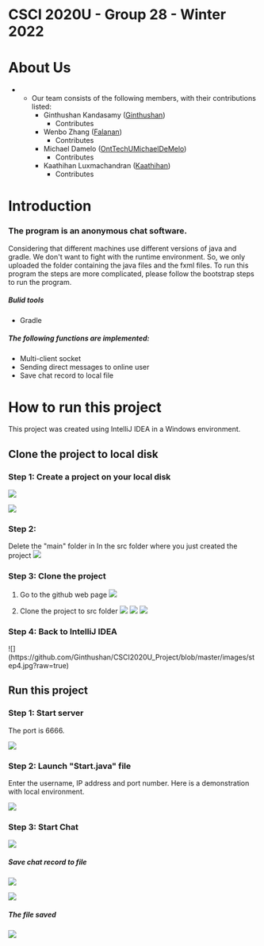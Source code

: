 # CSCI 2020U - Group 28 - Winter 2022



# About Us

- - Our team consists of the following members, with their contributions listed:
    - Ginthushan Kandasamy ([Ginthushan](https://github.com/Ginthushan))
      - Contributes
    - Wenbo Zhang ([Falanan](https://github.com/Falanan))
      - Contributes
    - Michael Damelo ([OntTechUMichaelDeMelo](https://github.com/OntTechUMichaelDeMelo))
      - Contributes
    - Kaathihan Luxmachandran ([Kaathihan](https://github.com/Kaathihan))
      - Contributes

# Introduction

<h3>The program is an anonymous chat software.</h3>

Considering that different machines use different versions of java and gradle. We don't want to fight with the runtime environment. So, we only uploaded the folder containing the java files and the fxml files. To run this program the steps are more complicated, please follow the bootstrap steps to run the program.

<h5> Bulid tools </h5>

- Gradle

<h5>The following functions are implemented:</h5>

- Multi-client socket
- Sending direct messages to online user
- Save chat record to local file



# How to run this project

This project was created using IntelliJ IDEA in a Windows environment.

<h2>Clone the project to local disk </h2>

<h3>Step 1: Create a project on your local disk </h3>

![](https://github.com/Ginthushan/CSCI2020U_Project/blob/master/images/step1M.png?raw=true)

![](https://github.com/Ginthushan/CSCI2020U_Project/blob/master/images/step1(2)M.png?raw=true)

<h3>Step 2: </h3>

Delete the "main" folder in In the src folder where you just created the project
![](https://github.com/Ginthushan/CSCI2020U_Project/blob/master/images/step2M.jpg?raw=true)

<h3>Step 3: Clone the project </h3>

1. Go to the github web page
![](https://github.com/Ginthushan/CSCI2020U_Project/blob/master/images/step3M.jpg?raw=true)

   

2. Clone the project to src folder
![](https://github.com/Ginthushan/CSCI2020U_Project/blob/master/images/step3(2)M.jpg?raw=true)
![](https://github.com/Ginthushan/CSCI2020U_Project/blob/master/images/step3(3)M.jpg?raw=true)
![](https://github.com/Ginthushan/CSCI2020U_Project/blob/master/images/step3(4)M.jpg?raw=true)

<h3>Step 4: Back to IntelliJ IDEA </h3>
![](https://github.com/Ginthushan/CSCI2020U_Project/blob/master/images/step4.jpg?raw=true)



<h2>Run this project </h2>

<h3>Step 1: Start server </h3>

The port is 6666.

![](https://github.com/Ginthushan/CSCI2020U_Project/blob/master/images/RunStep1.jpg?raw=true)

<h3>Step 2:  Launch "Start.java" file</h3>

Enter the username, IP address and port number. Here is a demonstration with local environment.

![](https://github.com/Ginthushan/CSCI2020U_Project/blob/master/images/RunStep2.jpg?raw=true)

<h3>Step 3: Start Chat </h3>

![](https://github.com/Ginthushan/CSCI2020U_Project/blob/master/images/RunStep3.jpg?raw=true)

<h5>Save chat record to file </h5>

![](https://github.com/Ginthushan/CSCI2020U_Project/blob/master/images/Savefile1M.jpg?raw=true)

![](https://github.com/Ginthushan/CSCI2020U_Project/blob/master/images/Savefile2M.jpg?raw=true)

<h5>The file saved </h5>

![](https://github.com/Ginthushan/CSCI2020U_Project/blob/master/images/Savefile3.jpg?raw=true)

